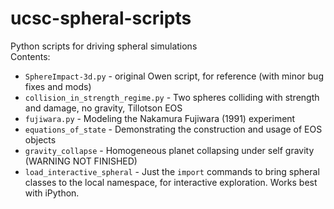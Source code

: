 ucsc-spheral-scripts
====================

Python scripts for driving spheral simulations  
Contents: 
  * `SphereImpact-3d.py` - original Owen script, for reference (with minor bug fixes and mods)
  * `collision_in_strength_regime.py` - Two spheres colliding with strength and damage, no gravity, Tillotson EOS 
  * `fujiwara.py` - Modeling the Nakamura Fujiwara (1991) experiment 
  * `equations_of_state` - Demonstrating the construction and usage of EOS objects 
  * `gravity_collapse` - Homogeneous planet collapsing under self gravity (WARNING NOT FINISHED) 
  * `load_interactive_spheral` - Just the `import` commands to bring spheral classes to the local namespace, for interactive exploration. Works best with iPython. 
